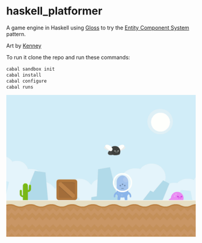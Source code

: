 
# haskell_platformer

A game engine in Haskell using [Gloss](http://gloss.ouroborus.net/) to try the [Entity Component System](https://en.wikipedia.org/wiki/Entity%E2%80%93component%E2%80%93system) pattern.

Art by [Kenney](http://kenney.nl/assets/platformer-art-deluxe)

To run it clone the repo and run these commands:

```
cabal sandbox init
cabal install
cabal configure
cabal runs
```

![screenshot](https://raw.githubusercontent.com/davideGiovannini/haskell_platformer/master/screenshot.png)
